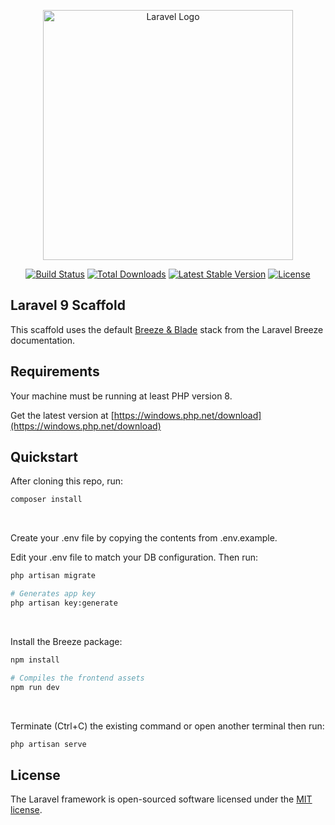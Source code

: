 <p align="center"><a href="https://laravel.com" target="_blank"><img src="https://raw.githubusercontent.com/laravel/art/master/logo-lockup/5%20SVG/2%20CMYK/1%20Full%20Color/laravel-logolockup-cmyk-red.svg" width="400" alt="Laravel Logo"></a></p>

<p align="center">
<a href="https://travis-ci.org/laravel/framework"><img src="https://travis-ci.org/laravel/framework.svg" alt="Build Status"></a>
<a href="https://packagist.org/packages/laravel/framework"><img src="https://img.shields.io/packagist/dt/laravel/framework" alt="Total Downloads"></a>
<a href="https://packagist.org/packages/laravel/framework"><img src="https://img.shields.io/packagist/v/laravel/framework" alt="Latest Stable Version"></a>
<a href="https://packagist.org/packages/laravel/framework"><img src="https://img.shields.io/packagist/l/laravel/framework" alt="License"></a>
</p>

## Laravel 9 Scaffold

This scaffold uses the default [Breeze & Blade](https://laravel.com/docs/9.x/starter-kits#breeze-and-blade) stack from the Laravel Breeze documentation.

## Requirements

Your machine must be running at least PHP version 8.

Get the latest version at [https://windows.php.net/download](https://windows.php.net/download)

## Quickstart

After cloning this repo, run:

```sh
composer install
```
 
<br />

Create your .env file by copying the contents from .env.example.

Edit your .env file to match your DB configuration. Then run:

```sh
php artisan migrate

# Generates app key
php artisan key:generate
```

<br />

Install the Breeze package:

```sh
npm install

# Compiles the frontend assets
npm run dev
```

<br />

Terminate (Ctrl+C) the existing command or open another terminal then run:

```sh
php artisan serve
```


## License

The Laravel framework is open-sourced software licensed under the [MIT license](https://opensource.org/licenses/MIT).
